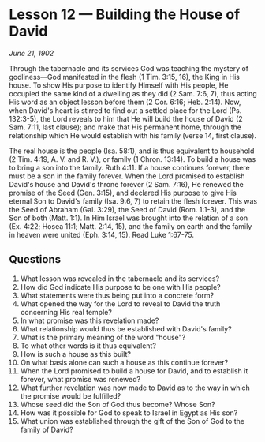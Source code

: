 # Lesson 12 — Building the House of David

*June 21, 1902*

Through the tabernacle and its services God was teaching the mystery of godliness—God manifested in the flesh (1 Tim. 3:15, 16), the King in His house. To show His purpose to identify Himself with His people, He occupied the same kind of a dwelling as they did (2 Sam. 7:6, 7), thus acting His word as an object lesson before them (2 Cor. 6:16; Heb. 2:14). Now, when David's heart is stirred to find out a settled place for the Lord (Ps. 132:3-5), the Lord reveals to him that He will build the house of David (2 Sam. 7:11, last clause); and make that His permanent home, through the relationship which He would establish with his family (verse 14, first clause).

The real house is the people (Isa. 58:1), and is thus equivalent to household (2 Tim. 4:19, A. V. and R. V.), or family (1 Chron. 13:14). To build a house was to bring a son into the family. Ruth 4:11. If a house continues forever, there must be a son in the family forever. When the Lord promised to establish David's house and David's throne forever (2 Sam. 7:16), He renewed the promise of the Seed (Gen. 3:15), and declared His purpose to give His eternal Son to David's family (Isa. 9:6, 7) to retain the flesh forever. This was the Seed of Abraham (Gal. 3:29), the Seed of David (Rom. 1:1-3), and the Son of both (Matt. 1:1). In Him Israel was brought into the relation of a son (Ex. 4:22; Hosea 11:1; Matt. 2:14, 15), and the family on earth and the family in heaven were united (Eph. 3:14, 15). Read Luke 1:67-75.

## Questions

1. What lesson was revealed in the tabernacle and its services?
2. How did God indicate His purpose to be one with His people?
3. What statements were thus being put into a concrete form?
4. What opened the way for the Lord to reveal to David the truth concerning His real temple?
5. In what promise was this revelation made?
6. What relationship would thus be established with David's family?
7. What is the primary meaning of the word "house"?
8. To what other words is it thus equivalent?
9. How is such a house as this built?
10. On what basis alone can such a house as this continue forever?
11. When the Lord promised to build a house for David, and to establish it forever, what promise was renewed?
12. What further revelation was now made to David as to the way in which the promise would be fulfilled?
13. Whose seed did the Son of God thus become? Whose Son?
14. How was it possible for God to speak to Israel in Egypt as His son?
15. What union was established through the gift of the Son of God to the family of David?